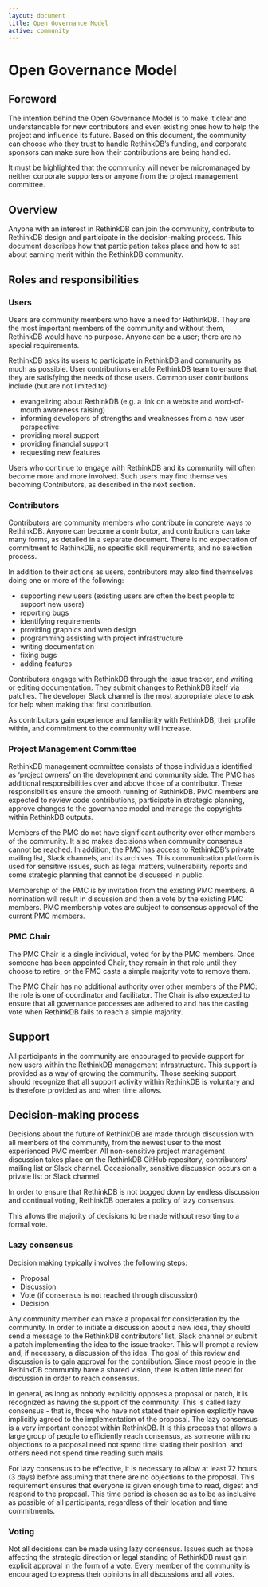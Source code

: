 ```yaml
---
layout: document
title: Open Governance Model
active: community
---
```


# Open Governance Model

## Foreword

The intention behind the Open Governance Model is to make it clear and understandable
for new contributors and even existing ones how to help the project and influence its future.
Based on this document, the community can choose who they trust to handle RethinkDB’s funding,
and corporate sponsors can make sure how their contributions are being handled.

It must be highlighted that the community will never be micromanaged by neither corporate
supporters or anyone from the project management committee.

## Overview

Anyone with an interest in RethinkDB can join the community, contribute to RethinkDB design
and participate in the decision-making process. This document describes how that participation
takes place and how to set about earning merit within the RethinkDB community.

## Roles and responsibilities

### Users

Users are community members who have a need for RethinkDB. They are the most important
members of the community and without them, RethinkDB would have no purpose. Anyone can
be a user; there are no special requirements.

RethinkDB asks its users to participate in RethinkDB and community as much as possible.
User contributions enable RethinkDB team to ensure that they are satisfying the needs
of those users. Common user contributions include (but are not limited to):

* evangelizing about RethinkDB (e.g. a link on a website and word-of-mouth awareness raising)
* informing developers of strengths and weaknesses from a new user perspective
* providing moral support
* providing financial support
* requesting new features

Users who continue to engage with RethinkDB and its community will often become more and
more involved. Such users may find themselves becoming Contributors, as described in the
next section.

### Contributors

Contributors are community members who contribute in concrete ways to RethinkDB. Anyone can
become a contributor, and contributions can take many forms, as detailed in a separate
document. There is no expectation of commitment to RethinkDB, no specific skill requirements,
and no selection process.

In addition to their actions as users, contributors may also find themselves doing one or
more of the following:

* supporting new users (existing users are often the best people to support new users)
* reporting bugs
* identifying requirements
* providing graphics and web design
* programming assisting with project infrastructure
* writing documentation
* fixing bugs
* adding features

Contributors engage with RethinkDB through the issue tracker, and writing or editing documentation.
They submit changes to RethinkDB itself via patches. The developer Slack channel is the most
appropriate place to ask for help when making that first contribution.

As contributors gain experience and familiarity with RethinkDB, their profile within,
and commitment to the community will increase.

### Project Management Committee

RethinkDB management committee consists of those individuals identified as ‘project owners’ on
the development and community side. The PMC has additional responsibilities over and above those
of a contributor. These responsibilities ensure the smooth running of RethinkDB. PMC members are
expected to review code contributions, participate in strategic planning, approve changes to the
governance model and manage the copyrights within RethinkDB outputs.

Members of the PMC do not have significant authority over other members of the community. It also
makes decisions when community consensus cannot be reached. In addition, the PMC has access to RethinkDB’s
private mailing list, Slack channels, and its archives. This communication platform is used for sensitive
issues, such as legal matters, vulnerability reports and some strategic planning that cannot be discussed
in public.

Membership of the PMC is by invitation from the existing PMC members. A nomination will result in
discussion and then a vote by the existing PMC members. PMC membership votes are subject to consensus
approval of the current PMC members.

### PMC Chair

The PMC Chair is a single individual, voted for by the PMC members. Once someone has been appointed Chair,
they remain in that role until they choose to retire, or the PMC casts a simple majority vote to remove them.

The PMC Chair has no additional authority over other members of the PMC: the role is one of coordinator and
facilitator. The Chair is also expected to ensure that all governance processes are adhered to and has the
casting vote when RethinkDB fails to reach a simple majority.

## Support

All participants in the community are encouraged to provide support for new users within the RethinkDB management
infrastructure. This support is provided as a way of growing the community. Those seeking support should recognize that all
support activity within RethinkDB is voluntary and is therefore provided as and when time allows.

## Decision-making process

Decisions about the future of RethinkDB are made through discussion with all members of the community, from the newest user to the most experienced PMC member. All non-sensitive project management discussion takes place on the RethinkDB GitHub repository, contributors’ mailing list or Slack channel. Occasionally, sensitive discussion occurs on a private list or Slack channel.

In order to ensure that RethinkDB is not bogged down by endless discussion and continual voting, RethinkDB operates a policy of lazy consensus.

This allows the majority of decisions to be made without resorting to a formal vote.

### Lazy consensus

Decision making typically involves the following steps:

* Proposal
* Discussion
* Vote (if consensus is not reached through discussion)
* Decision

Any community member can make a proposal for consideration by the community. In order to initiate a discussion about a new idea, they should send a message to the RethinkDB contributors’ list, Slack channel or submit a patch implementing the idea to the issue tracker.
This will prompt a review and, if necessary, a discussion of the idea. The goal of this review and discussion is to gain approval for
the contribution. Since most people in the RethinkDB community have a shared vision, there is often little need for discussion in order
to reach consensus.

In general, as long as nobody explicitly opposes a proposal or patch, it is recognized as having the support of the community. This is
called lazy consensus - that is, those who have not stated their opinion explicitly have implicitly agreed to the implementation of the
proposal.
The lazy consensus is a very important concept within RethinkDB. It is this process that allows a large group of people to efficiently
reach consensus, as someone with no objections to a proposal need not spend time stating their position, and others need not spend time
reading such mails.

For lazy consensus to be effective, it is necessary to allow at least 72 hours (3 days) before assuming that there are no objections to the proposal. This requirement ensures that everyone is given enough time to read, digest and respond to the proposal. This time period
is chosen so as to be as inclusive as possible of all participants, regardless of their location and time commitments.

### Voting

Not all decisions can be made using lazy consensus. Issues such as those affecting the strategic direction or legal standing of
RethinkDB must gain explicit approval in the form of a vote. Every member of the community is encouraged to express their opinions
in all discussions and all votes.
